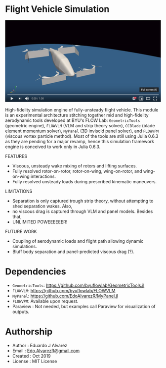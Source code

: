 # Flight Vehicle Simulation

[![Vid here](docs/img/play00.png)](https://youtu.be/-xTHvwIe_34)

High-fidelity simulation engine of fully-unsteady flight vehicle. This module is
an experimental architecture stitching together mid and high-fidelity
aerodynamic tools developed at BYU's FLOW Lab: `GeometricTools` (geometric
engine), `FLOWVLM` (VLM and strip theory solver), `CCBlade` (blade element
momentum solver), `MyPanel` (3D inviscid panel solver), and `FLOWVPM` (viscous
vortex particle method). Most of the tools are still using Julia 0.6.3 as they
are pending for a major revamp, hence this simulation framework engine is
conceived to work only in Julia 0.6.3.

FEATURES
* Viscous, unsteady wake mixing of rotors and lifting surfaces.
* Fully resolved rotor-on-rotor, rotor-on-wing, wing-on-rotor, and wing-on-wing
interactions.
* Fully resolved unsteady loads during prescribed kinematic maneuvers.

LIMITATIONS
* Separation is only captured trough strip theory, without attempting to shed
separation wakes. Also,
* no viscous drag is captured through VLM and panel models. Besides that,
* UNLIMITED POWEEEEEER!

FUTURE WORK
* Coupling of aerodynamic loads and flight path allowing dynamic simulations.
* Bluff body separation and panel-predicted viscous drag (?).



# Dependencies
  * `GeometricTools`: https://github.com/byuflowlab/GeometricTools.jl
  * `FLOWVLM`: https://github.com/byuflowlab/FLOWVLM
  * `MyPanel`: https://github.com/EdoAlvarezR/MyPanel.jl
  * `FLOWVPM`: Available upon request.
  * Paraview  : Not needed, but examples call Paraview for visualization of
      outputs.


# Authorship
  * Author    : Eduardo J Alvarez
  * Email     : Edo.AlvarezR@gmail.com
  * Created   : Oct 2019
  * License   : MIT License
